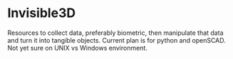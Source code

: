 # Invisible3D
Resources to collect data, preferably biometric, then manipulate that data and turn it into tangible objects.
Current plan is for python and openSCAD. Not yet sure on UNIX vs Windows environment.
